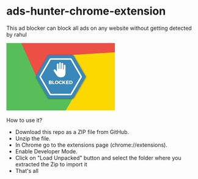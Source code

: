 # ads-hunter-chrome-extension
This ad blocker can block all ads on any website without getting detected by rahul

![adblocker](blocker_logo.png)

How to use it?
<ul>
  <li>Download this repo as a ZIP file from GitHub.</li>
  <li>Unzip the file.</li>
  <li>In Chrome go to the extensions page (chrome://extensions).</li>
  <li>Enable Developer Mode.</li>
  <li>Click on "Load Unpacked" button and select the folder where you extracted the Zip to import it</li>
  <li>That's all</li>
</ul>






